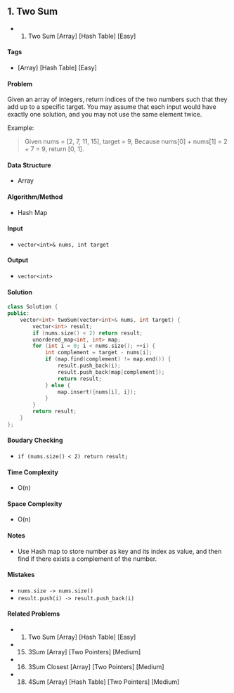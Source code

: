 ## 1. Two Sum
- 1. Two Sum [Array] [Hash Table] [Easy]

#### Tags
- [Array] [Hash Table] [Easy]

#### Problem
Given an array of integers, return indices of the two numbers such that they add up to a specific target.
You may assume that each input would have exactly one solution, and you may not use the same element twice.

Example: 
> Given nums = [2, 7, 11, 15], target = 9,
> Because nums[0] + nums[1] = 2 + 7 = 9,
> return [0, 1].

#### Data Structure
- Array

#### Algorithm/Method
- Hash Map

#### Input
- `vector<int>& nums, int target`

#### Output
- `vector<int>`

#### Solution
``` C++
class Solution {
public:
    vector<int> twoSum(vector<int>& nums, int target) {
        vector<int> result;
        if (nums.size() < 2) return result;
        unordered_map<int, int> map;
        for (int i = 0; i < nums.size(); ++i) {
            int complement = target - nums[i];
            if (map.find(complement) != map.end()) {
                result.push_back(i);
                result.push_back(map[complement]);
                return result;
            } else {
                map.insert({nums[i], i});
            }
        }
        return result;
    }
};
```

#### Boudary Checking
- `if (nums.size() < 2) return result;`

#### Time Complexity
- O(n)

#### Space Complexity
- O(n)

#### Notes
- Use Hash map to store number as key and its index as value, and then find if there exists a complement of the number.

#### Mistakes
- `nums.size -> nums.size()`
- `result.push(i) -> result.push_back(i)`

#### Related Problems
- 1. Two Sum [Array] [Hash Table] [Easy]
- 15. 3Sum [Array] [Two Pointers] [Medium]
- 16. 3Sum Closest [Array] [Two Pointers] [Medium]
- 18. 4Sum [Array] [Hash Table] [Two Pointers] [Medium]
